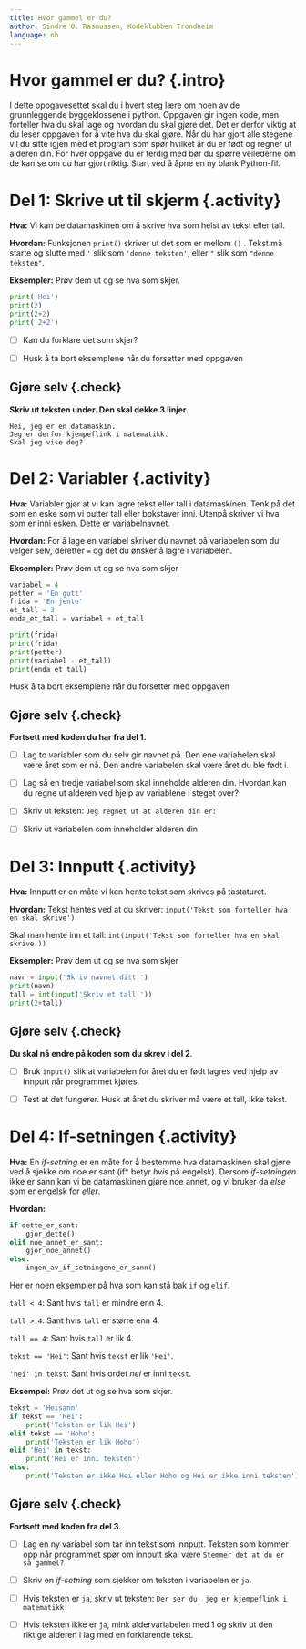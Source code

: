 ```yaml
---
title: Hvor gammel er du?
author: Sindre O. Rasmussen, Kodeklubben Trondheim
language: nb
---
```



# Hvor gammel er du? {.intro}

I dette oppgavesettet skal du i hvert steg lære om noen av de grunnleggende
byggeklossene i python. Oppgaven gir ingen kode, men forteller hva du skal lage
og hvordan du skal gjøre det. Det er derfor viktig at du leser oppgaven for å
vite hva du skal gjøre. Når du har gjort alle stegene vil du sitte igjen med et
program som spør hvilket år du er født og regner ut alderen din. For hver
oppgave du er ferdig med bør du spørre veilederne om de kan se om du har gjort
riktig. Start ved å åpne en ny blank Python-fil.


# Del 1: Skrive ut til skjerm {.activity}

**Hva:** Vi kan be datamaskinen om å skrive hva som helst av tekst eller tall.

**Hvordan:** Funksjonen `print()` skriver ut det som er mellom `()` . Tekst må
starte og slutte med `'` slik som `'denne teksten'`, eller ` " ` slik som `"denne teksten"`.

**Eksempler:** Prøv dem ut og se hva som skjer.

```python
print('Hei')
print(2)
print(2+2)
print('2+2')
```

- [ ] Kan du forklare det som skjer?

- [ ] Husk å ta bort eksemplene når du forsetter med oppgaven

## Gjøre selv {.check}

**Skriv ut teksten under. Den skal dekke 3 linjer.**

```
Hei, jeg er en datamaskin.
Jeg er derfor kjempeflink i matematikk.
Skal jeg vise deg?
```


# Del 2: Variabler {.activity}

**Hva:** Variabler gjør at vi kan lagre tekst eller tall i datamaskinen. Tenk på
det som en eske som vi putter tall eller bokstaver inni. Utenpå skriver vi hva
som er inni esken. Dette er variabelnavnet.

**Hvordan:** For å lage en variabel skriver du navnet på variabelen som du
velger selv, deretter `=` og det du ønsker å lagre i variabelen.

**Eksempler:** Prøv dem ut og se hva som skjer

```python
variabel = 4
petter = 'En gutt'
frida = 'En jente'
et_tall = 3
enda_et_tall = variabel + et_tall

print(frida)
print(frida)
print(petter)
print(variabel - et_tall)
print(enda_et_tall)
```

Husk å ta bort eksemplene når du forsetter med oppgaven

## Gjøre selv {.check}

**Fortsett med koden du har fra del 1.**

- [ ] Lag to variabler som du selv gir navnet på. Den ene variabelen skal være
  året som er nå. Den andre variabelen skal være året du ble født i.

- [ ] Lag så en tredje variabel som skal inneholde alderen din. Hvordan kan du
  regne ut alderen ved hjelp av variablene i steget over?

- [ ] Skriv ut teksten: `Jeg regnet ut at alderen din er:`

- [ ] Skriv ut variabelen som inneholder alderen din.


# Del 3: Innputt {.activity}

**Hva:** Innputt er en måte vi kan hente tekst som skrives på tastaturet.

**Hvordan:** Tekst hentes ved at du skriver: `input('Tekst som forteller hva en
skal skrive')`

Skal man hente inn et tall: `int(input('Tekst som forteller hva en skal
skrive'))`

**Eksempler:** Prøv dem ut og se hva som skjer

```python
navn = input('Skriv navnet ditt ')
print(navn)
tall = int(input('Skriv et tall '))
print(2+tall)
```

## Gjøre selv {.check}

**Du skal nå endre på koden som du skrev i del 2**.

- [ ] Bruk `input()` slik at variabelen for året du er født lagres ved hjelp av
  innputt når programmet kjøres.

- [ ] Test at det fungerer. Husk at året du skriver må være et tall, ikke tekst.


# Del 4: If-setningen {.activity}

**Hva:** En *if-setning* er en måte for å bestemme hva datamaskinen skal gjøre
ved å sjekke om noe er sant (if* betyr *hvis* på engelsk). Dersom *if-setningen*
ikke er sann kan vi be datamaskinen gjøre noe annet, og vi bruker da *else* som
er engelsk for *eller*.

**Hvordan:**

```python
if dette_er_sant:
    gjor_dette()
elif noe_annet_er_sant:
    gjor_noe_annet()
else:
    ingen_av_if_setningene_er_sann()
```

Her er noen eksempler på hva som kan stå bak `if` og `elif`.

`tall < 4`: Sant hvis `tall` er mindre enn 4.

`tall > 4`: Sant hvis `tall` er større enn 4.

`tall == 4`: Sant hvis `tall` er lik 4.

`tekst == 'Hei'`: Sant hvis `tekst` er lik `'Hei'`.

`'nei' in tekst`: Sant hvis ordet *nei* er inni `tekst`.

**Eksempel:** Prøv det ut og se hva som skjer.

```python
tekst = 'Heisann'
if tekst == 'Hei':
    print('Teksten er lik Hei')
elif tekst == 'Hoho':
    print('Teksten er lik Hoho')
elif 'Hei' in tekst:
    print('Hei er inni teksten')
else:
    print('Teksten er ikke Hei eller Hoho og Hei er ikke inni teksten')
```

## Gjøre selv {.check}

**Fortsett med koden fra del 3.**

- [ ] Lag en ny variabel som tar inn tekst som innputt. Teksten som kommer opp
  når programmet spør om innputt skal være `Stemmer det at du er så gammel?`

- [ ] Skriv en *if-setning* som sjekker om teksten i variabelen er `ja`.

- [ ] Hvis teksten er `ja`, skriv ut teksten: `Der ser du, jeg er kjempeflink i
  matematikk!`

- [ ] Hvis teksten ikke er `ja`, mink aldervariabelen med 1 og skriv ut den
  riktige alderen i lag med en forklarende tekst.
